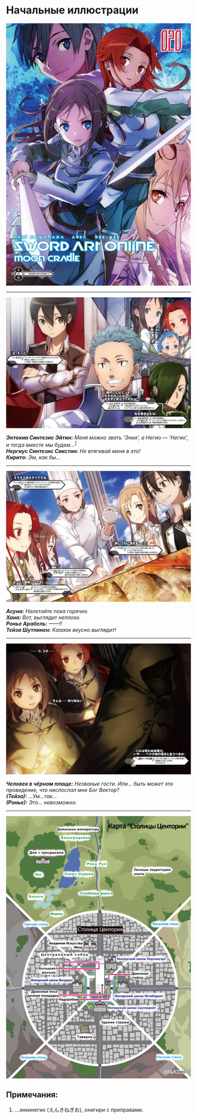 # Начальные иллюстрации

![Image](/Translate/Img/k001.jpg)

***

![Image](/Translate/Img/k002.jpg)

_**Энтокиа Синтезис Эйтин:** Меня можно звать ‘Энки’, а Негио — ‘Негио’, и тогда вместе мы будем...<sup><a href="#Prim1">1</a></sup>  
**Нергиус Синтезис Сикстин:** Не втягивай меня в это!  
**Кирито:** Эм, как бы..._ 

***

![Image](/Translate/Img/k003.jpg)

_**Асуна:** Налетайте пока горячее.  
**Хана:** Вот, выглядит неплохо. <!--Фига я налажал с первой версией _фейспалм_ Ничего, когда-нибудь придёт тот день, когда я буду нормально переводить с япа без контекста... лет так через десять:( -->  
**Ронье Арабель:** ——!!  
**Тейза Шутлинен:** Каааак вкусно выглядит!_ 

***

![Image](/Translate/Img/k004.jpg)

_**Человек в чёрном плаще:** Незваные гости. Или... быть может это провидение, что ниспослал мне Бог Вектор?  
**(Тейза):** ...Ум...так...   
**(Ронье):** Это... невозможно._  

***

![Image](/Translate/Img/k005_RU.png)

## Примечания:

1. <a name="Prim1"></a>...энкинегио (えんきねぎお), онигири с приправами.